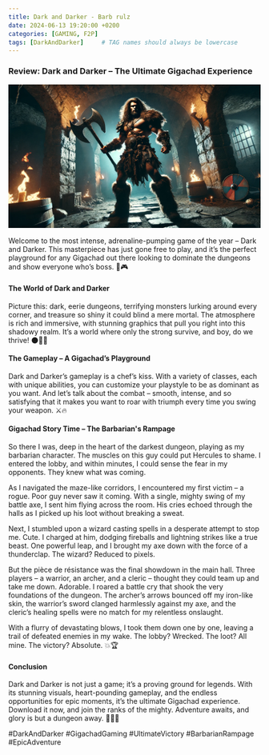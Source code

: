 ```yaml
---
title: Dark and Darker - Barb rulz
date: 2024-06-13 19:20:00 +0200
categories: [GAMING, F2P]
tags: [DarkAndDarker]     # TAG names should always be lowercase
---
```

### Review: Dark and Darker – The Ultimate Gigachad Experience

![dndbanner](img/barbarian.webp)

Welcome to the most intense, adrenaline-pumping game of the year – Dark and Darker. This masterpiece has just gone free to play, and it’s the perfect playground for any Gigachad out there looking to dominate the dungeons and show everyone who’s boss. 💪🎮

#### The World of Dark and Darker

Picture this: dark, eerie dungeons, terrifying monsters lurking around every corner, and treasure so shiny it could blind a mere mortal. The atmosphere is rich and immersive, with stunning graphics that pull you right into this shadowy realm. It’s a world where only the strong survive, and boy, do we thrive! 🌑🧙‍♂️

#### The Gameplay – A Gigachad’s Playground

Dark and Darker’s gameplay is a chef’s kiss. With a variety of classes, each with unique abilities, you can customize your playstyle to be as dominant as you want. And let’s talk about the combat – smooth, intense, and so satisfying that it makes you want to roar with triumph every time you swing your weapon. ⚔️🔥

#### Gigachad Story Time – The Barbarian's Rampage

So there I was, deep in the heart of the darkest dungeon, playing as my barbarian character. The muscles on this guy could put Hercules to shame. I entered the lobby, and within minutes, I could sense the fear in my opponents. They knew what was coming.

As I navigated the maze-like corridors, I encountered my first victim – a rogue. Poor guy never saw it coming. With a single, mighty swing of my battle axe, I sent him flying across the room. His cries echoed through the halls as I picked up his loot without breaking a sweat.

Next, I stumbled upon a wizard casting spells in a desperate attempt to stop me. Cute. I charged at him, dodging fireballs and lightning strikes like a true beast. One powerful leap, and I brought my axe down with the force of a thunderclap. The wizard? Reduced to pixels.

But the pièce de résistance was the final showdown in the main hall. Three players – a warrior, an archer, and a cleric – thought they could team up and take me down. Adorable. I roared a battle cry that shook the very foundations of the dungeon. The archer’s arrows bounced off my iron-like skin, the warrior’s sword clanged harmlessly against my axe, and the cleric’s healing spells were no match for my relentless onslaught. 

With a flurry of devastating blows, I took them down one by one, leaving a trail of defeated enemies in my wake. The lobby? Wrecked. The loot? All mine. The victory? Absolute. 💥🏆

#### Conclusion

Dark and Darker is not just a game; it’s a proving ground for legends. With its stunning visuals, heart-pounding gameplay, and the endless opportunities for epic moments, it’s the ultimate Gigachad experience. Download it now, and join the ranks of the mighty. Adventure awaits, and glory is but a dungeon away. 🌟🕵️‍♂️

#DarkAndDarker #GigachadGaming #UltimateVictory #BarbarianRampage #EpicAdventure

